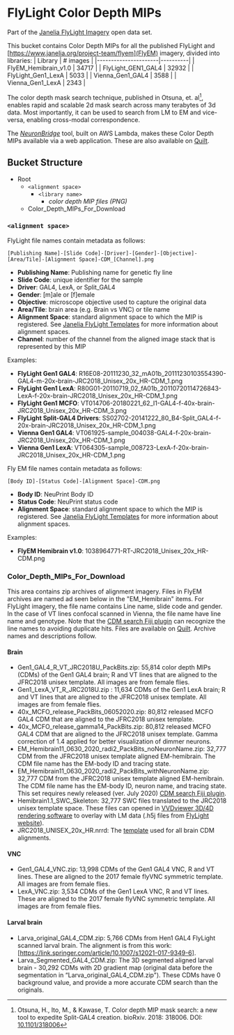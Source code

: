 # FlyLight Color Depth MIPs

Part of the [Janelia FlyLight Imagery](https://data.janelia.org/3N5DS) open data set.

This bucket contains Color Depth MIPs for all the published FlyLight and [https://www.janelia.org/project-team/flyem](FlyEM) imagery, divided into libraries:
| Library              | # images |
|----------------------|----------|
| FlyEM_Hemibrain_v1.0 | 34717    |
| FlyLight_GEN1_GAL4   | 32932    |
| FlyLight_Gen1_LexA   | 5033     |
| Vienna_Gen1_GAL4     | 3588     |
| Vienna_Gen1_LexA     | 2343     |

The color depth mask search technique, published in Otsuna, et. al[^otsuna], enables rapid and scalable 2d mask search across many terabytes of 3d data. Most importantly, it can be used to search from LM to EM and vice-versa, enabling cross-modal correspondence. 

The [*NeuronBridge*](https://neuronbridge.janelia.org/) tool, built on AWS Lambda, makes these Color Depth MIPs available via a web application. These are also available on [Quilt](https://data.janelia.org/oUjg4). 

## Bucket Structure

* Root
    * `<alignment space>`
        * `<library name>`
            * _color depth MIP files (PNG)_
    * Color_Depth_MIPs_For_Download


### `<alignment space>`

FlyLight file names contain metadata as follows:
```
[Publishing Name]-[Slide Code]-[Driver]-[Gender]-[Objective]-[Area/Tile]-[Alignment Space]-CDM_[Channel].png
```

* **Publishing Name**: Publishing name for genetic fly line
* **Slide Code**: unique identifier for the sample
* **Driver**: GAL4, LexA, or Split_GAL4
* **Gender**: [m]ale or [f]emale
* **Objective**: microscope objective used to capture the original data
* **Area/Tile**: brain area (e.g. Brain vs VNC) or tile name
* **Alignment Space**: standard alignment space to which the MIP is registered. See [Janelia FlyLight Templates](https://open.quiltdata.com/b/janelia-flylight-templates) for more information about alignment spaces.
* **Channel**: number of the channel from the aligned image stack that is represented by this MIP


Examples:
* **FlyLight Gen1 GAL4**: R16E08-20111230_32_mA01b_20111230103554390-GAL4-m-20x-brain-JRC2018_Unisex_20x_HR-CDM_1.png
* **FlyLight Gen1 LexA**: R80G01-20110719_02_fA01b_20110720114726843-LexA-f-20x-brain-JRC2018_Unisex_20x_HR-CDM_1.png
* **FlyLight Gen1 MCFO**: VT014706-20180221_62_I1-GAL4-f-40x-brain-JRC2018_Unisex_20x_HR-CDM_3.png
* **FlyLight Split-GAL4 Drivers**: SS02702-20141222_80_B4-Split_GAL4-f-20x-brain-JRC2018_Unisex_20x_HR-CDM_1.png
* **Vienna Gen1 GAL4**: VT061925-sample_004038-GAL4-f-20x-brain-JRC2018_Unisex_20x_HR-CDM_1.png
* **Vienna Gen1 LexA**: VT064305-sample_008723-LexA-f-20x-brain-JRC2018_Unisex_20x_HR-CDM_1.png

Fly EM file names contain metadata as follows:
```
[Body ID]-[Status Code]-[Alignment Space]-CDM.png
```

* **Body ID**: NeuPrint Body ID
* **Status Code**: NeuPrint status code
* **Alignment Space**: standard alignment space to which the MIP is registered. See [Janelia FlyLight Templates](https://open.quiltdata.com/b/janelia-flylight-templates) for more information about alignment spaces.

Examples:
* **FlyEM Hemibrain v1.0**: 1038964771-RT-JRC2018_Unisex_20x_HR-CDM.png

### Color_Depth_MIPs_For_Download

This area contains zip archives of alignment imagery. Files in FlyEM archives are named ad seen below in the "EM_Hemibrain" items. For FlyLight imagery, the file name contains Line name, slide code and gender. In the case of VT lines confocal scanned in Vienna, the file name have line name and genotype. Note that the [CDM search Fiji plugin](https://github.com/JaneliaSciComp/ColorMIP_Mask_Search/blob/master/Color_MIP_Mask_Search.jar) can recognize the line names to avoiding duplicate hits. Files are available on [Quilt](https://data.janelia.org/NLzbo). Archive names and descriptions follow.

#### Brain
* Gen1_GAL4_R_VT_JRC2018U_PackBits.zip: 55,814 color depth MIPs (CDMs) of the Gen1 GAL4 brain; R and VT lines that are aligned to the JFRC2018 unisex template. All images are from female flies. 
* Gen1_LexA_VT_R_JRC2018U.zip : 11,634 CDMs of the Gen1 LexA brain; R and VT lines that are aligned to the JFRC2018 unisex template. All images are from female flies. 
* 40x_MCFO_release_PackBits_06052020.zip: 80,812 released MCFO GAL4 CDM that are aligned to the JFRC2018 unisex template. 
* 40x_MCFO_release_gamma14_PackBits.zip: 80,812 released MCFO GAL4 CDM that are aligned to the JFRC2018 unisex template. Gamma correction of 1.4 applied for better visualization of dimmer neurons.
* EM_Hemibrain11_0630_2020_radi2_PackBits_noNeuronName.zip: 32,777 CDM from the JFRC2018 unisex template aligned EM-hemibrain. The CDM file name has the EM-body ID and tracing state.
* EM_Hemibrain11_0630_2020_radi2_PackBits_withNeuronName.zip: 32,777 CDM from the JFRC2018 unisex template aligned EM-hemibrain. The CDM file name has the EM-body ID, neuron name, and tracing state. This set requires newly released (ver. July 2020) [CDM search Fiji plugin](https://github.com/JaneliaSciComp/ColorMIP_Mask_Search/blob/master/Color_MIP_Mask_Search.jar).
* Hemibrain1.1_SWC_Skeleton: 32,777 SWC files translated to the JRC2018 unisex template space. These files can opened in [VVDviewer 3D/4D rendering software](https://github.com/takashi310/VVD_Viewer/releases) to overlay with LM data (.h5j files from [FlyLight website](https://www.janelia.org/project-team/flylight)).
* JRC2018_UNISEX_20x_HR.nrrd: The [template](https://www.janelia.org/publication/an-unbiased-template-of-the-drosophila-brain-and-ventral-nerve-cord) used for all brain CDM alignments.

#### VNC
* Gen1_GAL4_VNC.zip: 13,998 CDMs of the Gen1 GAL4 VNC, R and VT lines. These are aligned to the 2017 female flyVNC symmetric template. All images are from female flies. 
* LexA_VNC.zip: 3,534 CDMs of the Gen1 LexA VNC, R and VT lines. These are aligned to the 2017 female flyVNC symmetric template. All images are from female flies. 

#### Larval brain
* Larva_original_GAL4_CDM.zip: 5,766 CDMs from Hen1 GAL4 FlyLight scanned larval brain. The alignment is from this work: [https://link.springer.com/article/10.1007/s12021-017-9349-6].
* Larva_Segmented_GAL4_CDM.zip: The 3D segmented aligned larval brain - 30,292 CDMs with 2D gradient map (original data before the segmentation in “Larva_original_GAL4_CDM.zip"). These CDMs have 0 background value, and provide a more accurate CDM search than the originals.


[^otsuna]: Otsuna, H., Ito, M., & Kawase, T. Color depth MIP mask search: a new tool to expedite Split-GAL4 creation. bioRxiv. 2018: 318006. DOI: [10.1101/318006](https://doi.org/10.1101/318006)
